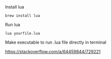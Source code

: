 
Install lua

`brew install lua`

Run lua

`lua yourfile.lua`

Make executable to run .lua file directly in terminal

https://stackoverflow.com/a/64459844/729221
